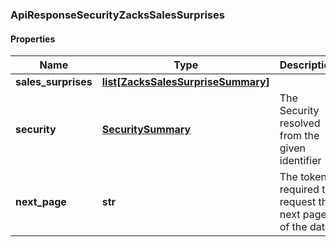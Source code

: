 ### ApiResponseSecurityZacksSalesSurprises

#### Properties
Name | Type | Description | Notes
------------ | ------------- | ------------- | -------------
**sales_surprises** | [**list[ZacksSalesSurpriseSummary]**](ZacksSalesSurpriseSummary.md) |  | [optional] 
**security** | [**SecuritySummary**](SecuritySummary.md) | The Security resolved from the given identifier | [optional] 
**next_page** | **str** | The token required to request the next page of the data | [optional] 



